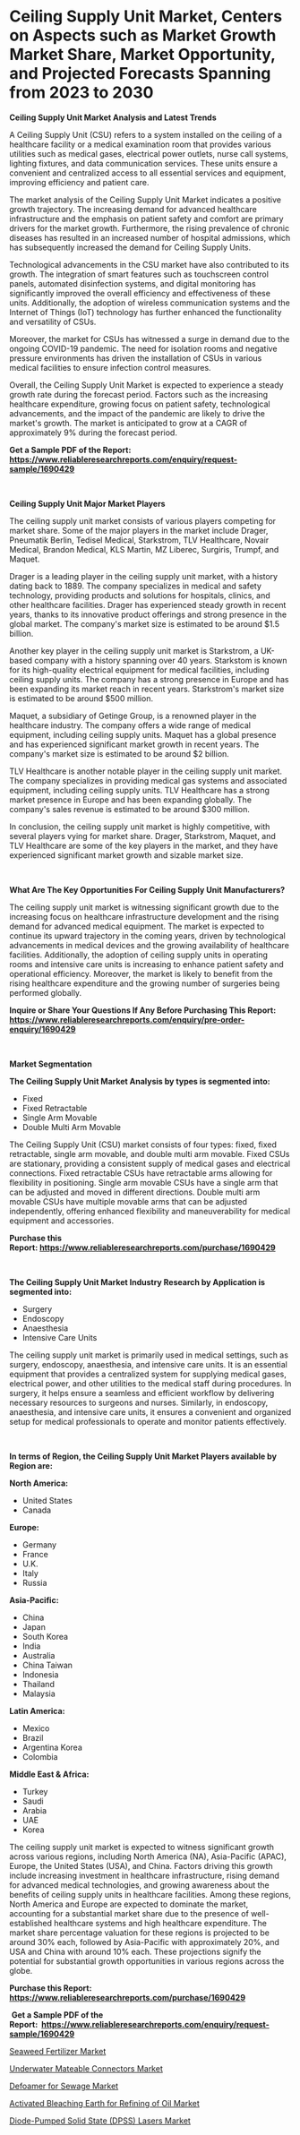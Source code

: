 <p><h1>Ceiling Supply Unit Market, Centers on Aspects such as Market Growth Market Share, Market Opportunity, and Projected Forecasts Spanning from 2023 to 2030</h1></p><p><strong>Ceiling Supply Unit Market Analysis and Latest Trends</strong></p>
<p><p>A Ceiling Supply Unit (CSU) refers to a system installed on the ceiling of a healthcare facility or a medical examination room that provides various utilities such as medical gases, electrical power outlets, nurse call systems, lighting fixtures, and data communication services. These units ensure a convenient and centralized access to all essential services and equipment, improving efficiency and patient care.</p><p>The market analysis of the Ceiling Supply Unit Market indicates a positive growth trajectory. The increasing demand for advanced healthcare infrastructure and the emphasis on patient safety and comfort are primary drivers for the market growth. Furthermore, the rising prevalence of chronic diseases has resulted in an increased number of hospital admissions, which has subsequently increased the demand for Ceiling Supply Units.</p><p>Technological advancements in the CSU market have also contributed to its growth. The integration of smart features such as touchscreen control panels, automated disinfection systems, and digital monitoring has significantly improved the overall efficiency and effectiveness of these units. Additionally, the adoption of wireless communication systems and the Internet of Things (IoT) technology has further enhanced the functionality and versatility of CSUs.</p><p>Moreover, the market for CSUs has witnessed a surge in demand due to the ongoing COVID-19 pandemic. The need for isolation rooms and negative pressure environments has driven the installation of CSUs in various medical facilities to ensure infection control measures.</p><p>Overall, the Ceiling Supply Unit Market is expected to experience a steady growth rate during the forecast period. Factors such as the increasing healthcare expenditure, growing focus on patient safety, technological advancements, and the impact of the pandemic are likely to drive the market's growth. The market is anticipated to grow at a CAGR of approximately 9% during the forecast period.</p></p>
<p><strong>Get a Sample PDF of the Report:&nbsp; <a href="https://www.reliableresearchreports.com/enquiry/request-sample/1690429">https://www.reliableresearchreports.com/enquiry/request-sample/1690429</a></strong></p>
<p>&nbsp;</p>
<p><strong>Ceiling Supply Unit Major Market Players</strong></p>
<p><p>The ceiling supply unit market consists of various players competing for market share. Some of the major players in the market include Drager, Pneumatik Berlin, Tedisel Medical, Starkstrom, TLV Healthcare, Novair Medical, Brandon Medical, KLS Martin, MZ Liberec, Surgiris, Trumpf, and Maquet.</p><p>Drager is a leading player in the ceiling supply unit market, with a history dating back to 1889. The company specializes in medical and safety technology, providing products and solutions for hospitals, clinics, and other healthcare facilities. Drager has experienced steady growth in recent years, thanks to its innovative product offerings and strong presence in the global market. The company's market size is estimated to be around $1.5 billion.</p><p>Another key player in the ceiling supply unit market is Starkstrom, a UK-based company with a history spanning over 40 years. Starkstom is known for its high-quality electrical equipment for medical facilities, including ceiling supply units. The company has a strong presence in Europe and has been expanding its market reach in recent years. Starkstrom's market size is estimated to be around $500 million.</p><p>Maquet, a subsidiary of Getinge Group, is a renowned player in the healthcare industry. The company offers a wide range of medical equipment, including ceiling supply units. Maquet has a global presence and has experienced significant market growth in recent years. The company's market size is estimated to be around $2 billion.</p><p>TLV Healthcare is another notable player in the ceiling supply unit market. The company specializes in providing medical gas systems and associated equipment, including ceiling supply units. TLV Healthcare has a strong market presence in Europe and has been expanding globally. The company's sales revenue is estimated to be around $300 million.</p><p>In conclusion, the ceiling supply unit market is highly competitive, with several players vying for market share. Drager, Starkstrom, Maquet, and TLV Healthcare are some of the key players in the market, and they have experienced significant market growth and sizable market size.</p></p>
<p>&nbsp;</p>
<p><strong>What Are The Key Opportunities For Ceiling Supply Unit Manufacturers?</strong></p>
<p><p>The ceiling supply unit market is witnessing significant growth due to the increasing focus on healthcare infrastructure development and the rising demand for advanced medical equipment. The market is expected to continue its upward trajectory in the coming years, driven by technological advancements in medical devices and the growing availability of healthcare facilities. Additionally, the adoption of ceiling supply units in operating rooms and intensive care units is increasing to enhance patient safety and operational efficiency. Moreover, the market is likely to benefit from the rising healthcare expenditure and the growing number of surgeries being performed globally.</p></p>
<p><strong>Inquire or Share Your Questions If Any Before Purchasing This Report: <a href="https://www.reliableresearchreports.com/enquiry/pre-order-enquiry/1690429">https://www.reliableresearchreports.com/enquiry/pre-order-enquiry/1690429</a></strong></p>
<p>&nbsp;</p>
<p><strong>Market Segmentation</strong></p>
<p><strong>The Ceiling Supply Unit Market Analysis by types is segmented into:</strong></p>
<p><ul><li>Fixed</li><li>Fixed Retractable</li><li>Single Arm Movable</li><li>Double Multi Arm Movable</li></ul></p>
<p><p>The Ceiling Supply Unit (CSU) market consists of four types: fixed, fixed retractable, single arm movable, and double multi arm movable. Fixed CSUs are stationary, providing a consistent supply of medical gases and electrical connections. Fixed retractable CSUs have retractable arms allowing for flexibility in positioning. Single arm movable CSUs have a single arm that can be adjusted and moved in different directions. Double multi arm movable CSUs have multiple movable arms that can be adjusted independently, offering enhanced flexibility and maneuverability for medical equipment and accessories.</p></p>
<p><strong>Purchase this Report:&nbsp;<a href="https://www.reliableresearchreports.com/purchase/1690429">https://www.reliableresearchreports.com/purchase/1690429</a></strong></p>
<p>&nbsp;</p>
<p><strong>The Ceiling Supply Unit Market Industry Research by Application is segmented into:</strong></p>
<p><ul><li>Surgery</li><li>Endoscopy</li><li>Anaesthesia</li><li>Intensive Care Units</li></ul></p>
<p><p>The ceiling supply unit market is primarily used in medical settings, such as surgery, endoscopy, anaesthesia, and intensive care units. It is an essential equipment that provides a centralized system for supplying medical gases, electrical power, and other utilities to the medical staff during procedures. In surgery, it helps ensure a seamless and efficient workflow by delivering necessary resources to surgeons and nurses. Similarly, in endoscopy, anaesthesia, and intensive care units, it ensures a convenient and organized setup for medical professionals to operate and monitor patients effectively.</p></p>
<p>&nbsp;</p>
<p><strong>In terms of Region, the Ceiling Supply Unit Market Players available by Region are:</strong></p>
<p>
    <p> <strong> North America: </strong>
        <ul>
            <li>United States</li>
            <li>Canada</li>
        </ul>
        </p> 
    <p> <strong> Europe: </strong>
        <ul>
            <li>Germany</li>
            <li>France</li>
            <li>U.K.</li>
            <li>Italy</li>
            <li>Russia</li>
        </ul>
        </p> 
    <p> <strong> Asia-Pacific: </strong>
        <ul>
            <li>China</li>
            <li>Japan</li>
            <li>South Korea</li>
            <li>India</li>
            <li>Australia</li>
            <li>China Taiwan</li>
            <li>Indonesia</li>
            <li>Thailand</li>
            <li>Malaysia</li>
        </ul>
        </p> 
    <p> <strong> Latin America: </strong>
        <ul>
            <li>Mexico</li>
            <li>Brazil</li>
            <li>Argentina Korea</li>
            <li>Colombia</li>
        </ul>
        </p> 
    <p> <strong> Middle East & Africa: </strong>
        <ul>
            <li>Turkey</li>
            <li>Saudi</li>
            <li>Arabia</li>
            <li>UAE</li>
            <li>Korea</li>
        </ul>
    </p>
    </p>
<p><p>The ceiling supply unit market is expected to witness significant growth across various regions, including North America (NA), Asia-Pacific (APAC), Europe, the United States (USA), and China. Factors driving this growth include increasing investment in healthcare infrastructure, rising demand for advanced medical technologies, and growing awareness about the benefits of ceiling supply units in healthcare facilities. Among these regions, North America and Europe are expected to dominate the market, accounting for a substantial market share due to the presence of well-established healthcare systems and high healthcare expenditure. The market share percentage valuation for these regions is projected to be around 30% each, followed by Asia-Pacific with approximately 20%, and USA and China with around 10% each. These projections signify the potential for substantial growth opportunities in various regions across the globe.</p></p>
<p><strong>Purchase this Report: <a href="https://www.reliableresearchreports.com/purchase/1690429">https://www.reliableresearchreports.com/purchase/1690429</a></strong></p>
<p>&nbsp;<strong>Get a Sample PDF of the Report:&nbsp;&nbsp;<a href="https://www.reliableresearchreports.com/enquiry/request-sample/1690429">https://www.reliableresearchreports.com/enquiry/request-sample/1690429</a></strong></p>
<p><strong></strong></p>
<p><p><a href="https://github.com/RichRobinson5/Market-Research-Report-List-2/blob/main/seaweed-fertilizer-market.md">Seaweed Fertilizer Market</a></p><p><a href="https://medium.com/@ardithlynch1906/underwater-mateable-connectors-market-competitive-analysis-market-trends-and-forecast-to-2030-e759697332a2">Underwater Mateable Connectors Market</a></p><p><a href="https://www.linkedin.com/pulse/defoamer-sewage-market-challenges-opportunities-growth/">Defoamer for Sewage Market</a></p><p><a href="https://www.linkedin.com/pulse/activated-bleaching-earth-refining-oil-market-challenges/">Activated Bleaching Earth for Refining of Oil Market</a></p><p><a href="https://github.com/JameTravis/Market-Research-Report-List-2/blob/main/diode-pumped-solid-state-dpss-lasers-market.md">Diode-Pumped Solid State (DPSS) Lasers Market</a></p></p>